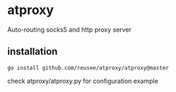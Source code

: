# atproxy

Auto-routing socks5 and http proxy server

## installation

```
go install github.com/reusee/atproxy/atproxy@master
```

check atproxy/atproxy.py for configuration example

